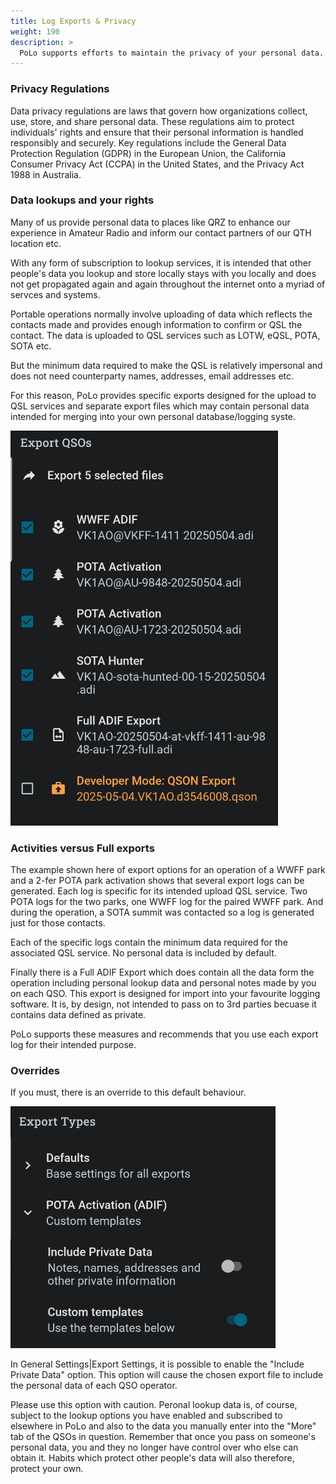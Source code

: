 ```yaml
---
title: Log Exports & Privacy
weight: 190
description: >
  PoLo supports efforts to maintain the privacy of your personal data.
---
```

### Privacy Regulations

Data privacy regulations are laws that govern how organizations collect, use, store, and share personal data. These regulations aim to protect individuals' rights and ensure that their personal information is handled responsibly and securely. Key regulations include the General Data Protection Regulation (GDPR) in the European Union, the California Consumer Privacy Act (CCPA) in the United States, and the Privacy Act 1988 in Australia. 

### Data lookups and your rights

Many of us provide personal data to places like QRZ to enhance our experience in Amateur Radio and inform our contact partners of our QTH location etc.

With any form of subscription to lookup services, it is intended that other people's data you lookup and store locally stays with you locally and does not get propagated again and again throughout the internet onto a myriad of servces and systems.

Portable operations normally involve uploading of data which reflects the contacts made and provides enough information to confirm or QSL the contact. The data is uploaded to QSL services such as LOTW, eQSL, POTA, SOTA etc.

But the minimum data required to make the QSL is relatively impersonal and does not need counterparty names, addresses, email addresses etc.

For this reason, PoLo provides specific exports designed for the upload to QSL services and separate export files which may contain personal data intended for merging into your own personal database/logging syste.

<img src="./exportoptions.png" class='h2k-device-screen h2k-float-right' />

### Activities versus Full exports

The example shown here of export options for an operation of a WWFF park and a 2-fer POTA park activation shows that several export logs can be generated. Each log is specific for its intended upload QSL service. Two POTA logs for the two parks, one WWFF log for the paired WWFF park. And during the operation, a SOTA summit was contacted so a log is generated just for those contacts.

Each of the specific logs contain the minimum data required for the associated QSL service. No personal data is included by default.

Finally there is a Full ADIF Export which does contain all the data form the operation including personal lookup data and personal notes made by you on each QSO. This export is designed for import into your favourite logging software. It is, by design, not intended to pass on to 3rd parties becuase it contains data defined as private.

PoLo supports these measures and recommends that you use each export log for their intended purpose.

### Overrides

If you must, there is an override to this default behaviour.

![image](./exportprivatedata.png)

In General Settings|Export Settings, it is possible to enable the "Include Private Data" option. This option will cause the chosen export file to include the personal data of each QSO operator.

Please use this option with caution. Peronal lookup data is, of course, subject to the lookup options you have enabled and subscribed to elsewhere in PoLo and also to the data you manually enter into the "More" tab of the QSOs in question. Remember that once you pass on someone's personal data, you and they no longer have control over who else can obtain it. Habits which protect other people's data will also therefore, protect your own.
